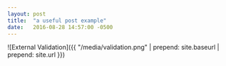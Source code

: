 ```yaml
---
layout: post
title:  "a useful post example"
date:   2016-08-28 14:57:00 -0500
---
```


![External Validation]({{ "/media/validation.png" | prepend: site.baseurl | prepend: site.url }})
